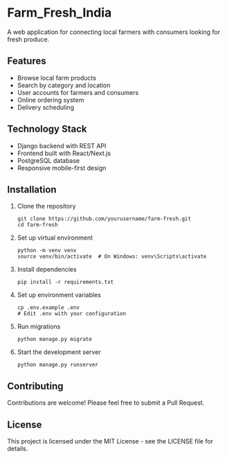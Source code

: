 # Farm_Fresh_India

A web application for connecting local farmers with consumers looking for fresh produce.

## Features

- Browse local farm products
- Search by category and location
- User accounts for farmers and consumers
- Online ordering system
- Delivery scheduling

## Technology Stack

- Django backend with REST API
- Frontend built with React/Next.js
- PostgreSQL database
- Responsive mobile-first design

## Installation

1. Clone the repository
   ```
   git clone https://github.com/yourusername/farm-fresh.git
   cd farm-fresh
   ```

2. Set up virtual environment
   ```
   python -m venv venv
   source venv/bin/activate  # On Windows: venv\Scripts\activate
   ```

3. Install dependencies
   ```
   pip install -r requirements.txt
   ```

4. Set up environment variables
   ```
   cp .env.example .env
   # Edit .env with your configuration
   ```

5. Run migrations
   ```
   python manage.py migrate
   ```

6. Start the development server
   ```
   python manage.py runserver
   ```

## Contributing

Contributions are welcome! Please feel free to submit a Pull Request.

## License

This project is licensed under the MIT License - see the LICENSE file for details.
